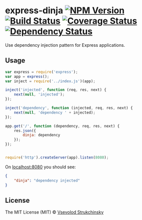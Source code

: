 # express-dinja [![NPM Version](https://badge.fury.io/js/express-dinja.png)](https://npmjs.org/package/express-dinja) [![Build Status](https://travis-ci.org/floatdrop/express-dinja.png?branch=master)](https://travis-ci.org/floatdrop/express-dinja) [![Coverage Status](https://coveralls.io/repos/floatdrop/express-dinja/badge.png?branch=master)](https://coveralls.io/r/floatdrop/express-dinja) [![Dependency Status](https://gemnasium.com/floatdrop/express-dinja.png)](https://gemnasium.com/floatdrop/express-dinja)

Use dependency injection pattern for Express applications.

## Usage

```js
var express = require('express');
var app = express();
var inject = require('../index.js')(app);

inject('injected', function (req, res, next) {
    next(null, 'injected');
});

inject('dependency', function (injected, req, res, next) {
    next(null, 'dependency ' + injected);
});

app.get('/', function (dependency, req, res, next) {
    res.json({
        dinja: dependency
    });
});


require('http').createServer(app).listen(8080);
```

On [localhost:8080](http://localhost:8080) you should see:

```json
{
    "dinja": "dependency injected"
}
```

## License

The MIT License (MIT) © [Vsevolod Strukchinsky](floatdrop@gmail.com)
